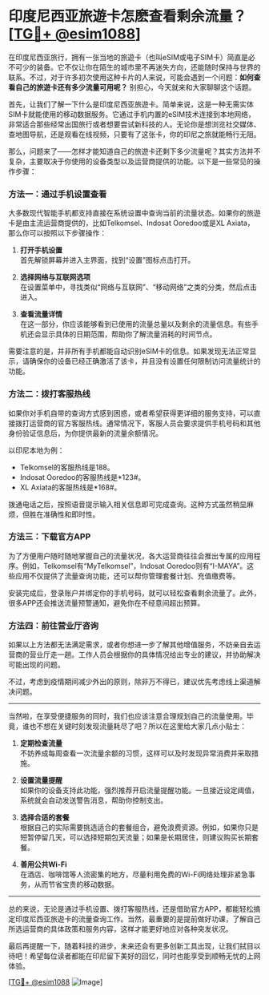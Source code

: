 # 印度尼西亚旅遊卡怎麽查看剩余流量？[[TG💪+ @esim1088](https://t.me/s/esim1088)]

在印度尼西亚旅行，拥有一张当地的旅遊卡（也叫eSIM或电子SIM卡）简直是必不可少的装备。它不仅让你在陌生的城市里不再迷失方向，还能随时保持与世界的联系。不过，对于许多初次使用这种卡片的人来说，可能会遇到一个问题：**如何查看自己的旅遊卡还有多少流量可用呢？** 别担心，今天就来和大家聊聊这个话题。

首先，让我们了解一下什么是印度尼西亚旅遊卡。简单来说，这是一种无需实体SIM卡就能使用的移动数据服务。它通过手机内置的eSIM技术连接到本地网络，非常适合那些经常出国旅行或者想要尝试新科技的人。无论你是想浏览社交媒体、查地图导航，还是观看在线视频，只要有了这张卡，你的印尼之旅就能畅行无阻。

那么，问题来了——怎样才能知道自己的旅遊卡还剩下多少流量呢？其实方法并不复杂，主要取决于你使用的设备类型以及运营商提供的功能。以下是一些常见的操作步骤：

### 方法一：通过手机设置查看
大多数现代智能手机都支持直接在系统设置中查询当前的流量状态。如果你的旅遊卡是由主流运营商提供的，比如Telkomsel、Indosat Ooredoo或是XL Axiata，那么你可以按照以下步骤操作：

1. **打开手机设置**  
   首先解锁屏幕并进入主界面，找到“设置”图标点击打开。

2. **选择网络与互联网选项**  
   在设置菜单中，寻找类似“网络与互联网”、“移动网络”之类的分类，然后点击进入。

3. **查看流量详情**  
   在这一部分，你应该能够看到已使用的流量总量以及剩余的流量信息。有些手机还会显示具体的日期范围，帮助你了解流量消耗的时间节点。

需要注意的是，并非所有手机都能自动识别eSIM卡的信息。如果发现无法正常显示，请确保你的设备已经正确激活了该卡，并且没有设置任何限制访问流量统计的功能。

### 方法二：拨打客服热线
如果你对手机自带的查询方式感到困惑，或者希望获得更详细的服务支持，可以直接拨打运营商的官方客服热线。通常情况下，客服人员会要求提供手机号码和其他身份验证信息后，为你提供最新的流量余额情况。

以印尼本地为例：
- Telkomsel的客服热线是188。
- Indosat Ooredoo的客服热线是*123#。
- XL Axiata的客服热线是*168#。

拨通电话之后，按照语音提示输入相关信息即可完成查询。这种方式虽然稍显麻烦，但胜在准确性和即时性。

### 方法三：下载官方APP
为了方便用户随时随地掌握自己的流量状况，各大运营商往往会推出专属的应用程序。例如，Telkomsel有“MyTelkomsel”，Indosat Ooredoo则有“I-MAYA”。这些应用不仅提供了流量查询功能，还可以帮你管理套餐计划、充值缴费等。

安装完成后，登录账户并绑定你的手机号码，就可以轻松查看剩余流量了。此外，很多APP还会推送流量预警通知，避免你在不经意间超出预算。

### 方法四：前往营业厅咨询
如果以上方法都无法满足需求，或者你想进一步了解其他增值服务，不妨亲自去运营商的营业厅走一趟。工作人员会根据你的具体情况给出专业的建议，并协助解决可能出现的问题。

不过，考虑到疫情期间减少外出的原则，除非万不得已，建议优先考虑线上渠道解决问题。

---

当然啦，在享受便捷服务的同时，我们也应该注意合理规划自己的流量使用。毕竟，谁也不想在关键时刻发现流量耗尽了吧？所以在这里给大家几点小贴士：

1. **定期检查流量**  
   不妨养成每周查看一次流量余额的习惯，这样可以及时发现异常消费并采取措施。

2. **设置流量提醒**  
   如果你的设备支持此功能，强烈推荐开启流量提醒功能。一旦接近设定阈值，系统就会自动发送警告消息，帮助你控制支出。

3. **选择合适的套餐**  
   根据自己的实际需要挑选适合的套餐组合，避免浪费资源。例如，如果你只是短暂停留几天，可以选择短期包天流量；如果是长期居住，则建议购买长期套餐。

4. **善用公共Wi-Fi**  
   在酒店、咖啡馆等人流密集的地方，尽量利用免费的Wi-Fi网络处理非紧急事务，从而节省宝贵的移动数据。

---

总的来说，无论是通过手机设置、拨打客服热线，还是借助官方APP，都能轻松搞定印度尼西亚旅遊卡的流量查询工作。当然，最重要的是提前做好功课，了解自己所选运营商的具体政策和服务内容，这样才能更好地应对各种突发状况。

最后再提醒一下，随着科技的进步，未来还会有更多创新工具出现，让我们拭目以待吧！希望每位读者都能在印尼留下美好的回忆，同时也能享受到顺畅无忧的上网体验。

[[TG💪+ @esim1088](https://t.me/s/esim1088) ![Image](https://i.postimg.cc/4NQfJmqS/Snipaste-2025-05-13-00-14-12.png)]
